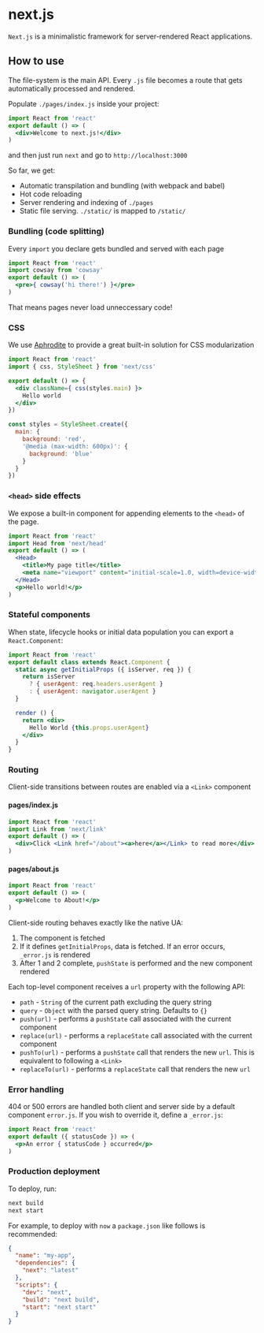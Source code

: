 # next.js

`Next.js` is a minimalistic framework for server-rendered React applications.

## How to use

The file-system is the main API. Every `.js` file becomes a route that gets automatically processed and rendered.

Populate `./pages/index.js` inside your project:

```jsx
import React from 'react'
export default () => (
  <div>Welcome to next.js!</div>
)
```

and then just run `next` and go to `http://localhost:3000`

So far, we get:

- Automatic transpilation and bundling (with webpack and babel)
- Hot code reloading
- Server rendering and indexing of `./pages`
- Static file serving. `./static/` is mapped to `/static/`

### Bundling (code splitting)

Every `import` you declare gets bundled and served with each page

```jsx
import React from 'react'
import cowsay from 'cowsay'
export default () => (
  <pre>{ cowsay('hi there!') }</pre>
)
```

That means pages never load unneccessary code!

### CSS

We use [Aphrodite](https://github.com/Khan/aphrodite) to provide a great built-in solution for CSS modularization

```jsx
import React from 'react'
import { css, StyleSheet } from 'next/css'

export default () => {
  <div className={ css(styles.main) }>
    Hello world
  </div>
})

const styles = StyleSheet.create({
  main: {
    background: 'red',
    '@media (max-width: 600px)': {
      background: 'blue'
    }
  }
})
```

### `<head>` side effects

We expose a built-in component for appending elements to the `<head>` of the page.

```jsx
import React from 'react'
import Head from 'next/head'
export default () => (
  <Head>
    <title>My page title</title>
    <meta name="viewport" content="initial-scale=1.0, width=device-width" />
  </Head>
  <p>Hello world!</p>
)
```

### Stateful components

When state, lifecycle hooks or initial data population you can export a `React.Component`:

```jsx
import React from 'react'
export default class extends React.Component {
  static async getInitialProps ({ isServer, req }) {
    return isServer
      ? { userAgent: req.headers.userAgent }
      : { userAgent: navigator.userAgent }
  }

  render () {
    return <div>
      Hello World {this.props.userAgent}
    </div>
  }
}
```

### Routing

Client-side transitions between routes are enabled via a `<Link>` component

#### pages/index.js

```jsx
import React from 'react'
import Link from 'next/link'
export default () => (
  <div>Click <Link href="/about"><a>here</a></Link> to read more</div>
)
```

#### pages/about.js

```jsx
import React from 'react'
export default () => (
  <p>Welcome to About!</p>
)
```

Client-side routing behaves exactly like the native UA:

1. The component is fetched
2. If it defines `getInitialProps`, data is fetched. If an error occurs, `_error.js` is rendered
3. After 1 and 2 complete, `pushState` is performed and the new component rendered

Each top-level component receives a `url` property with the following API:

- `path` - `String` of the current path excluding the query string
- `query` - `Object` with the parsed query string. Defaults to `{}`
- `push(url)` - performs a `pushState` call associated with the current component
- `replace(url)` - performs a `replaceState` call associated with the current component
- `pushTo(url)` - performs a `pushState` call that renders the new `url`. This is equivalent to following a `<Link>`
- `replaceTo(url)` - performs a `replaceState` call that renders the new `url`

### Error handling

404 or 500 errors are handled both client and server side by a default component `error.js`. If you wish to override it, define a `_error.js`:

```jsx
import React from 'react'
export default ({ statusCode }) => (
  <p>An error { statusCode } occurred</p>
)
```

### Production deployment

To deploy, run:

```bash
next build
next start
```

For example, to deploy with `now` a `package.json` like follows is recommended:

```json
{
  "name": "my-app",
  "dependencies": {
    "next": "latest"
  },
  "scripts": {
    "dev": "next",
    "build": "next build",
    "start": "next start"
  }
}
```

